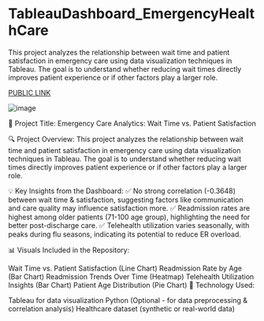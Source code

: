 # TableauDashboard_EmergencyHealthCare
This project analyzes the relationship between wait time and patient satisfaction in emergency care using data visualization techniques in Tableau. The goal is to understand whether reducing wait times directly improves patient experience or if other factors play a larger role.

<a href="https://public.tableau.com/app/profile/angad.singh4504/viz/HealthcareDashboard_17382666433030/Dashboard?classId=f7b37e2c-be88-4e3c-82a6-9990e8684202&assignmentId=e6a649f6-6253-4c73-ad79-a1c2d4c32086&submissionId=9f94ad90-2631-3b60-c7fc-4d6d935b6a48">PUBLIC LINK
</a>

![image](https://github.com/user-attachments/assets/0aa361cf-d4e9-43a3-9681-5af8e3c53aa7)


📌 Project Title: Emergency Care Analytics: Wait Time vs. Patient Satisfaction

🔍 Project Overview:
This project analyzes the relationship between wait time and patient satisfaction in emergency care using data visualization techniques in Tableau. The goal is to understand whether reducing wait times directly improves patient experience or if other factors play a larger role.

💡 Key Insights from the Dashboard:
✅ No strong correlation (-0.3648) between wait time & satisfaction, suggesting factors like communication and care quality may influence satisfaction more.
✅ Readmission rates are highest among older patients (71-100 age group), highlighting the need for better post-discharge care.
✅ Telehealth utilization varies seasonally, with peaks during flu seasons, indicating its potential to reduce ER overload.

📊 Visuals Included in the Repository:

Wait Time vs. Patient Satisfaction (Line Chart)
Readmission Rate by Age (Bar Chart)
Readmission Trends Over Time (Heatmap)
Telehealth Utilization Insights (Bar Chart)
Patient Age Distribution (Pie Chart)
🚀 Technology Used:

Tableau for data visualization
Python (Optional - for data preprocessing & correlation analysis)
Healthcare dataset (synthetic or real-world data)
